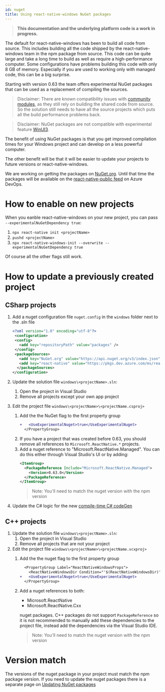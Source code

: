 ```yaml
---
id: nuget
title: Using react-native-windows NuGet packages
---
```


>**This documentation and the underlying platform code is a work in progress.**

The default for react-native-windows has been to build all code from source. This includes building all the code shipped by the react-native-windows team in the npm package from source. This code can be quite large and take a long time to build as well as require a high-performance computer. Some configurations have problems building this code with only 8 GB of memory. Especially if you are used to working only with managed code, this can be a big surprise.

Starting with version 0.63 the team offers experimental NuGet packages that can be used as a replacement of compiling the sources.

> Disclaimer: There are known compatibility issues with [community modules](parity-status.md#supported-community-modules), as they still rely on building the shared code from source. So the solution still needs to have all the source projects which puts all the build performance problems back.

> Disclaimer: NuGet packages are not compatible with experimental feature [WinUI3](winui3.md).

The benefit of using NuGet packages is that you get improved compilation times for your Windows project and can develop on a less powerful computer.

The other benefit will be that it will be easier to update your projects to future versions or react-native-windows.

We are working on getting the packages on [NuGet.org](https://nuget.org). Until that time the packages will be available on the [react-native-public feed](https://dev.azure.com/ms/react-native/_packaging?_a=feed&feed=react-native-public) on Azure DevOps.

# How to enable on new projects
When you eanble react-native-windows on your new project, you can pass `--experimentalNuGetDependency true`:

1. `npx react-native init <projectName>`
1. `pushd <projectName>`
1. `npx react-native-windows-init --overwrite --experimentalNuGetDependency true`

Of course all the other flags still work.

# How to update a previously created project
## CSharp projects
1. Add a nuget configuration file `nuget.config` in the `windows` folder next to the .sln file
   ```xml
   <?xml version="1.0" encoding="utf-8"?>
    <configuration>
    <config>
      <add key="repositoryPath" value="packages" />
    </config>
    <packageSources>
      <add key="NuGet.org" value="https://api.nuget.org/v3/index.json" />
      <add key="react-native" value="https://pkgs.dev.azure.com/ms/react-native/_packaging/react-native-public/nuget/v3/index.json" />
     </packageSources>
   </configuration>
   ```
1. Update the solution file `windows\<projectName>.sln`:
   1. Open the project in Visual Studio
   1. Remove all projects except your own app project
1. Edit the project file `windows\<projectName>\<projectName.csproj>`
   1. Add the the NuGet flag to the first property group
      ```diff
      +   <UseExperimentalNuget>true</UseExperimentalNuget>
        </PropertyGroup>
      ```
   1. If you have a project that was created before 0.63, you should remove all references to `Microsoft.ReactNative.*` projects.
   1. Add a nuget reference to "Microsoft.ReactNative.Managed".
      You can do this either through Visual Studio's UI or by adding:
      ```xml
      <ItemGroup>
        <PackageReference Include="Microsoft.ReactNative.Managed">
          <Version>0.63.0</Version>
        </PackageReference>
      </ItemGroup>
      ```
      > Note: You'll need to match the nuget version with the npm version

1. Update the C# logic for the new [compile-time C# codeGen](native-modules-csharp-codegen.md)

## C++ projects
1. Update the solution file `windows\<projectName>.sln`:
   1. Open the project in Visual Studio
   1. Remove all projects that are not your project
1. Edit the project file `windows\<projectName>\<projectName.vcxproj>`
   1. Add the the nuget flag to the first property group
      ```diff
        <PropertyGroup Label="ReactNativeWindowsProps">
          <ReactNativeWindowsDir Condition="'$(ReactNativeWindowsDir)' == ''">...</ReactNativeWindowsDir>
      +   <UseExperimentalNuget>true</UseExperimentalNuget>
        </PropertyGroup>
      ```
   1. Add a nuget references to both:
      * Microsoft.ReactNative
      * Microsoft.ReactNative.Cxx

      nuget packages. C++ packages do not support `PackageReference` so it is not recommended to manually add these dependencies to the project file, instead add the dependencies via the Visual Studio IDE.
      > Note: You'll need to match the nuget version with the npm version

# Version match
The versions of the nuget package in your project must match the npm package version. If you need to update the nuget packages there is a separate page on [Updating NuGet packages](nuget-update.md)
